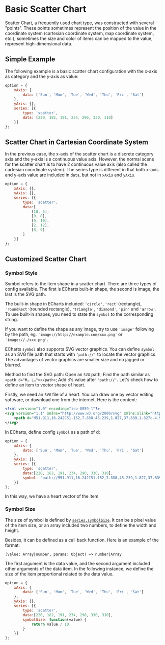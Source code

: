 # Basic Scatter Chart

Scatter Chart, a frequently used chart type, was constructed with several "points". These points sometimes represent the position of the value in the coordinate system (cartesian coordinate system, map coordinate system, etc.), sometimes the size and color of items can be mapped to the value, represent high-dimensional data.

## Simple Example

The following example is a basic scatter chart configuration with the x-axis as category and the y-axis as value:

<!-- embed -->
```js
option = {
    xAxis: {
        data: ['Sun', 'Mon', 'Tue', 'Wed', 'Thu', 'Fri', 'Sat']
    },
    yAxis: {},
    series: [{
        type: 'scatter',
        data: [220, 182, 191, 234, 290, 330, 310]
    }]
};
```


## Scatter Chart in Cartesian Coordinate System

In the previous case, the x-axis of the scatter chart is a discrete category axis and the y-axis is a continuous value axis. However, the normal scene for the scatter chart is to have 2 continuous value axis (also called the cartesian coordinate system). The series type is different in that both x-axis and y-axis value are included in `data`, but not in `xAxis` and `yAxis`. 

<!-- embed -->
```js
option = {
    xAxis: {},
    yAxis: {},
    series: [{
        type: 'scatter',
        data:[
            [10, 5],
            [0, 8],
            [6, 10],
            [2, 12],
            [8, 9]
        ]
    }]
};
```


## Customized Scatter Chart

### Symbol Style

Symbol refers to the item shape in a scatter chart. There are three types of config available. The first is ECharts built-in shape, the second is image, the last is the SVG path.

The built-in shape in ECharts included: `'circle'`, `'rect'`(rectangle), `'roundRect'`(rounded rectangle), `'triangle'`, `'diamond'`, `'pin'` and `'arrow'`. To use built-in shapes, you need to state the `symbol` to the corresponding string.

If you want to define the shape as any image, try to use `'image'` following by the path, eg. `'image://http://example.com/xxx.png'` or `'image://./xxx.png'`.

ECharts `symbol` also supports SVG vector graphics. You can define `symbol` as an SVG file path that starts with `'path://'` to locate the vector graphics. The advantages of vector graphics are smaller size and no jagged or blurred. 

Method to find the SVG path: Open an `SVG` path; Find the path similar as `<path d="M… L…"></path>`; Add `d`'s value after `'path://'`. Let's check how to define an item to vector shape of heart.

Firstly, we need an `SVG` file of a heart. You can draw one by vector editing software, or download one from the internet. Here is the content:

<!-- embed -->
```xml
<?xml version="1.0" encoding="iso-8859-1"?>
<svg version="1.1" xmlns="http://www.w3.org/2000/svg" xmlns:xlink="http://www.w3.org/1999/xlink" x="0px" y="0px" viewBox="0 0 51.997 51.997" style="enable-background:new 0 0 51.997 51.997;" xml:space="preserve">
    <path d="M51.911,16.242C51.152,7.888,45.239,1.827,37.839,1.827c-4.93,0-9.444,2.653-11.984,6.905 c-2.517-4.307-6.846-6.906-11.697-6.906c-7.399,0-13.313,6.061-14.071,14.415c-0.06,0.369-0.306,2.311,0.442,5.478 c1.078,4.568,3.568,8.723,7.199,12.013l18.115,16.439l18.426-16.438c3.631-3.291,6.121-7.445,7.199-12.014 C52.216,18.553,51.97,16.611,51.911,16.242z"/>
</svg>
```

In ECharts, define config `symbol` as a path of d: 

<!-- embed -->
```js
option = {
    xAxis: {
        data: ['Sun', 'Mon', 'Tue', 'Wed', 'Thu', 'Fri', 'Sat']
    },
    yAxis: {},
    series: [{
        type: 'scatter',
        data:[220, 182, 191, 234, 290, 330, 310],
        symbol: 'path://M51.911,16.242C51.152,7.888,45.239,1.827,37.839,1.827c-4.93,0-9.444,2.653-11.984,6.905 c-2.517-4.307-6.846-6.906-11.697-6.906c-7.399,0-13.313,6.061-14.071,14.415c-0.06,0.369-0.306,2.311,0.442,5.478 c1.078,4.568,3.568,8.723,7.199,12.013l18.115,16.439l18.426-16.438c3.631-3.291,6.121-7.445,7.199-12.014 C52.216,18.553,51.97,16.611,51.911,16.242z'
    }]
};
```

In this way, we have a heart vector of the item. 

### Symbol Size

The size of symbol is defined by [`series.symbolSize`](${optionPath}series-scatter.symbolSize). It can be s pixel value of the item size, or an array included two numbers, to define the width and height.

Besides, it can be defined as a call back function. Here is an example of the format:

```
(value: Array|number, params: Object) => number|Array
```

The first argument is the data value, and the second argument included other arguments of the data item. In the following instance, we define the size of the item proportional related to the data value.

<!-- embed -->
```js
option = {
    xAxis: {
        data: ['Sun', 'Mon', 'Tue', 'Wed', 'Thu', 'Fri', 'Sat']
    },
    yAxis: {},
    series: [{
        type: 'scatter',
        data:[220, 182, 191, 234, 290, 330, 310],
        symbolSize: function(value) {
            return value / 10;
        }
    }]
};
```
